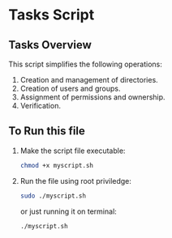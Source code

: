# Tasks Script

## Tasks Overview
This script simplifies the following operations:
1. Creation and management of directories.
2. Creation of users and groups.
3. Assignment of permissions and ownership.
4. Verification.

## To Run this file
1. Make the script file executable:
   ```bash
   chmod +x myscript.sh
   ```
2. Run the file using root priviledge:
    ```bash
    sudo ./myscript.sh
    ```
    or just running it on terminal:
     ```bash
     ./myscript.sh
    ```
